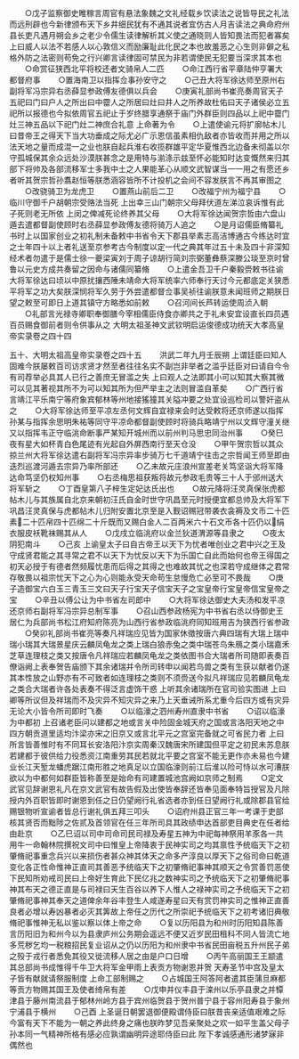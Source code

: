 <!-- { "loadSidebar": true } -->
　　○戊子监察御史睢稼言周官有悬法象魏之文礼经载乡饮读法之说皆导民之礼法而远刑辟也今新律颁布天下乡井细民犹有不通其说者宜仿古人月吉读法之典命府州县长吏凡遇月朔会乡之老少令儒生读律解析其义使之通晓则人皆知畏法而犯者寡矣  上曰威人以法不若感人以心敦信义而励廉耻此化民之本也故羞恶之心生则非僻之私格外防之法密则苟免之行兴卿言读律固可禁民为非若谓使民无犯要当深求其本也
　　○命赏征狭西北平将校还者文骑帛人二匹
　　○命江西行省平章陆仲亨署大都督府事
　　○置海南卫以指挥佥事孙安守之
　　○己丑大将军徐达师至原州右副将军冯宗异右丞薛显参政傅友德俱以兵会
　　○庚寅礼部尚书崔亮奏周官天子五祀曰门曰户人之所出曰中霤人之所居曰灶曰井人之所养故杜佑曰天子诸侯必立五祀所以报德也今拟依周官五祀止于岁终腊享通祭于庙门外群臣则四品以上祀中霤门灶三神五品以下祀门灶二神庶合礼意  上命著为令
　　○上遣使谕元将扩廓帖木儿曰昔帝王之得天下当大功垂成之际尤必广示恩信虽素相仇敌者亦皆收而并用之所以法天地之量而成混一之业也朕自起兵淮右收揽群雄平定华夏惟西北边备未彻盖以尔守孤城保其余众远处沙漠朕甚念之是用特与湔涤示兹至怀必能知时达变慨然来归其部下将帅及各部流移军士多我中土之人果能革心从顺文武智谋当一一用之有愿还乡者听其贺宗哲孙翥赵恒等朕悉涵容皆所不计投机之会间不容发朕言不再其审图之
　　○改骁骑卫为龙虎卫
　　○置燕山前后二卫
　　○改福宁州为福宁县
　　○临川守御千户胡朝宗受赂法当死  上出幸三山门朝宗父母拜伏道左涕泣哀诉惟有此子死则老无所依  上闵之俾减死论终养其父母
　　○大将军徐达闻贺宗哲由六盘山遁去遣都督副使顾时右丞薛显参政傅友德将骑万人追之
　　○是月诏儒臣脩纂礼书时上以国家创业之初礼制未备敕中书省令天下郡县举素志高洁博通古今练达时宜之士年四十以上者礼送至京参考古今制度以定一代之典其年过五十未及四十非深知经术者勿遣于是儒士徐一夔梁寅刘于周子谅胡行简刘宗弼董彝蔡深滕公琰至京时曾鲁以元史方成共奏留之因命与诸儒同纂脩
　　○上遣金吾卫千户秦毅赍敕书往谕大将军徐达曰顷以中原扰攘西陲未靖命大将军统率六师奉行天讨今元都底定关狭悉平将军之功大矣朕深悯将军久劳于外尝遣都督佥事吴祯往谕朕意未闻班师之期朕日望之敕至可即日上道其镇守方略悉如前敕
　　○召河间长芦转运使周浈入朝
　　○礼部言光禄寺卿职奉御膳今宰相儒臣侍食亦卿共之于礼未安宜设直长四员遇百员赐食御前者则令供事从之
大明太祖圣神文武钦明启运俊德成功统天大孝高皇帝实录卷之四十四


五十、大明太祖高皇帝实录卷之四十五
　　洪武二年九月壬辰朔  上谓廷臣曰知人固难今朕屡敕百司访求贤才然至者往往名实不副岂非举者之滥乎廷臣对曰请自今令有司荐举必具其人已行之善庶无冒滥之失  上曰观人之法即其小可以知其大察其微可以见其著视其所不为可以知其所为但严举主之法则冒滥自革矣
　　○广西行省言靖江平乐南宁等府象宾郁林等州地接猺獞其关隘冲要之处宜设巡检司以警奸盗从之
　　○大将军徐达师至平凉左丞何文辉自宜禄来会时达受敕将还京师遂以指挥孙某与指挥余思明朱祐等同守平凉命都督副使顾时将骑兵略靖宁州以文辉守潼关继又以指挥韦正守临洮命断事严某知开城州而以前州判马思忠同治州事
　　○癸巳夜有星大如杯青白色尾迹有光起自外屏西南行至天仓没
　　○甲午贺宗哲以其众掠兰州大将军徐达遣右副将军冯宗异率步骑万七千道靖宁往击之宗哲闻王师至即由迭烈巡渡河遁去宗异乃率所部还
　　○乙未故元庄浪州宣差老关笃坚诣大将军降达命笃坚仍权知州事
　　○右丞梅思祖获叛将故元参政毛贵等三十人于邠州送大将军斩之
　　○丁酉皇第八子梓生定妃达氏出也
　　○故元降将汪灵真保张虎都帖木儿与其族属自北京来朝初汪氏自金时世守巩昌至元时授便宜都总帅及大将军下巩昌汪灵真保与虎都帖木儿归附安置北京至是入觐诏赐冠带袭衣衾褥及文币二十匹素二十匹帛四十匹绵二十斤既而又赐白金人二百两米六十石文币各十匹仍以绢衣服皮袄靴袜赐其从人
　　○戊戌立临洮府以金兰狄道渭源等县隶之
　　○夜太阴犯南斗
　　○己亥  上谕皇太子曰自古帝王以天下为忧者唯创业之君中兴之王及守成贤君能之其寻常之君不以天下为忧反以天下为乐国亡自此而始何也帝王得国之初天必授于有德者然频履忧患而后得之其得之也难故其忧之也深若守成继体之君常存敬畏以祖宗忧天下之心为心则能永受天命苟生怠慢危亡必至可不畏哉
　　○庚子造御宝六白玉三青玉三文曰天子行宝天子信宝天子之宝皇帝行宝皇帝信宝皇帝之宝
　　○辛丑以傅公让为中书省左司郎中
　　○大将军徐达御史大夫汤和发平凉还京师右副将军冯宗异总制军事
　　○召山西参政杨宪为中书省右丞以侍御史王居仁为兵部尚书松江府知府陈亮为山西行省参政临洮府同知班用吉为狭西行省参政
　　○癸卯礼部尚书崔亮等奏凡祥瑞应见皆为国家休徵按唐六典四瑞有大瑞上瑞中瑞小瑞其大瑞景星庆云麟凤龟龙之类上瑞白狼赤兔之类中瑞苍鸟朱鴈之类小瑞嘉禾芝草连理枝之类又按唐令凡祥瑞应若麟凤龟龙之类依图书合大瑞者所司随即表奏百僚诣阙上表奉贺告庙颁下其余诸瑞并令所司转申以闻若鸟兽之类有生获以献者仍遂其本性放之山野亦有不可致者如连理枝之类则不须赍送今拟凡祥瑞应见若麟凤龟龙之类合大瑞者许各处表奏不得泛言虚饰干惑  上听其余诸瑞所在官司验实图进  上曰卿等所议但及祥瑞而不及灾异不知灾异之来乃上天垂诫所系尤重今后四方或有灾异无论大小皆令所司即时飞奏
　　○以临濠之泗州寿州直隶中书省
　　○诏以临濠为中都初  上召诸老臣问以建都之地或言关中险固金城天府之国或言洛阳天地之中四方朝贡道里适均汴梁亦宋之旧京又或言北平元之宫室完备就之可省民力者  上曰所言皆善惟时有不同耳长安洛阳汴京实周秦汉魏唐宋所建国但平定之初民未苏息朕若建都于彼供给力役悉资江南重劳其民若就北平要之宫室不能无更作亦未易也今建业长江天堑龙蟠虎踞江南形胜之地真足以立国临濠则前江后淮以险可恃以水可漕朕欲以为中都何如群臣皆称善至是始命有司建置城池宫阙如京师之制焉
　　○定文武官见辞谢恩礼凡在京文武官有故告假及出使皆奉辞还皆奉见面奉特旨授官及凡除授内外百职皆即时谢恩到任之日仍望阙行礼省选者亦到任日望阙行礼或除郡县官给赐银物听宣谕者皆总行谢礼俱五拜三叩头
　　○诏府州县正官三年一考课于吏部核其贤否而黜陟之佐贰及首领官在任三年所司具其政绩申达首部吏目典史在任者给由赴京
　　○乙巳诏以司中司命司民司禄及寿星五神为中祀每神祭用羊豕各一共用牛一命翰林院撰祝文司中曰惟皇上帝降衷于民神实司之均其禀性予统临天下之初肇脩祀事重念兵兴以来损伤者甚众神其体天之命多产淳良以厚天下之俗司命曰乾道变化各正性命惟神正直司其善恶予统临天下之初肇脩祀事神其顺天之令赏善罚恶使下民知所劝戒司民曰上帝好生育此下民亿兆之数神实司之予统临天下之初肇脩祀事神其布天之德正直是与司禄曰天生百谷以养下人惟人之禄神实司之予统临天下之初肇脩祀事神其奉天之道俾余年谷丰登生人咸遂寿星曰天有赏罚神实司之惟神正直善良者必增以寿凶暴者必灭其筭故上帝任之历代之所崇祀予统临天下之初考诸旧典敬脩祀事惟神无私以鉴以察以体上帝之命
　　○复以历阳县为和州时历阳知县陈善言历阳旧为和州今以为县隶庐州公务期会遥远不便又近岁民田租科不同人皆流亡地多荒秽乞均一税粮招民复业诏从之仍以历阳为和州隶中书省民田亩税五升州民子弟之殁于戎行者悉免其役又徙流移人居之由是户口日增
　　○丙午高丽国王王颛遣其总部尚书成惟得千牛卫大将军金甲雨上表贡方物谢恩并贺  天寿圣节中宫及皇太子皆有献就请祭服制度  上命工部制赐之
　　○占城国王阿答阿者遣其臣蒲旦麻都等贡方物赐其国王及使者绮帛有差
　　○戊申并仪丰县于滦州以乐亭县隶之并镡津县于藤州南流县于郁林州岭方县于宾州临贺县于贺州普宁县于容州阳寿县于象州宁浦县于横州
　　○己酉  上圣诞日朝罢退御便殿谓侍臣曰朕昔丧亲适值艰难之际今富有天下不能为一朝之养此终身之痛也朕昨梦见吾亲聚处之欢一如平生盖父母子孙本同一气精神所格有感必应孰谓幽明异途耶侍臣曰此  陛下孝诚感通形诸梦寐非偶然也
